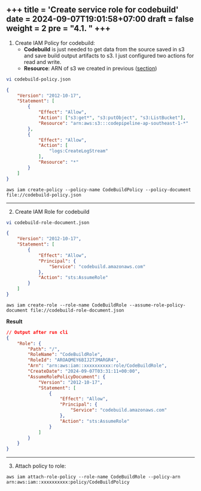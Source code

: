 +++
title = 'Create service role for codebuild'
date = 2024-09-07T19:01:58+07:00
draft = false
weight = 2
pre = "<b>4.1. </b>"
+++
---
1. Create IAM Policy for codebuild:
   -   **Codebuild** is just needed to get data from the source saved in s3 and save build output artifacts to s3. I just configured two actions for read and write.
   -   **Resource**: ARN of s3 we created in previous ([section]([#1-codebuild](/pre-install/create-s3/#create-s3-bucket-using-cli)))
<!-- - Need to change this -->

```bash
vi codebuild-policy.json
```

```json
{
    "Version": "2012-10-17",
    "Statement": [
        {
            "Effect": "Allow",
            "Action": ["s3:get*", "s3:putObject", "s3:ListBucket"],
            "Resource": "arn:aws:s3:::codepipeline-ap-southeast-1-*"
        },
        {
            "Effect": "Allow",
            "Action": [
                "logs:CreateLogStream"
            ],
            "Resource": "*"
        }
    ]
}
```

```console
aws iam create-policy --policy-name CodeBuildPolicy --policy-document file://codebuild-policy.json
```
---
2. Create IAM Role for codebuild
```bash
vi codebuild-role-document.json
```

```json
{
    "Version": "2012-10-17",
    "Statement": [
        {
            "Effect": "Allow",
            "Principal": {
                "Service": "codebuild.amazonaws.com"
            },
            "Action": "sts:AssumeRole"
        }
    ]
}
```

```console
aws iam create-role --role-name CodeBuildRole --assume-role-policy-document file://codebuild-role-document.json
```

**Result**
```json
// Output after run cli
{
    "Role": {
        "Path": "/",
        "RoleName": "CodeBuildRole",
        "RoleId": "AROAQMEY6BIJ2TJMARGR4",
        "Arn": "arn:aws:iam::xxxxxxxxxx:role/CodeBuildRole",
        "CreateDate": "2024-09-07T03:31:11+00:00",
        "AssumeRolePolicyDocument": {
            "Version": "2012-10-17",
            "Statement": [
                {
                    "Effect": "Allow",
                    "Principal": {
                        "Service": "codebuild.amazonaws.com"
                    },
                    "Action": "sts:AssumeRole"
                }
            ]
        }
    }
}
```
---
3. Attach policy to role:

```console
aws iam attach-role-policy --role-name CodeBuildRole --policy-arn arn:aws:iam::xxxxxxxxxx:policy/CodeBuildPolicy
```


